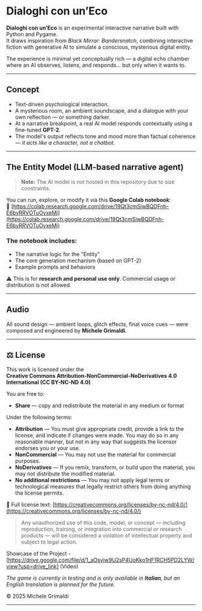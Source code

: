# Dialoghi con un’Eco

**Dialoghi con un’Eco** is an experimental interactive narrative built with Python and Pygame.  
It draws inspiration from *Black Mirror: Bandersnatch*, combining interactive fiction with generative AI to simulate a conscious, mysterious digital entity.

The experience is minimal yet conceptually rich — a digital echo chamber where an AI observes, listens, and responds... but only when it wants to.

---

## Concept

- Text-driven psychological interaction.
- A mysterious room, an ambient soundscape, and a dialogue with your own reflection — or something darker.
- At a narrative breakpoint, a real AI model responds contextually using a fine-tuned **GPT-2**.
- The model's output reflects tone and mood more than factual coherence — *it acts like a character, not a chatbot*.

---

## The Entity Model (LLM-based narrative agent)

> **Note:** The AI model is not hosted in this repository due to size constraints.

You can run, explore, or modify it via this **Google Colab notebook**:  
🔗 [https://colab.research.google.com/drive/19Qt3cmSiwBQDFnh-E6byRRVOTuOvxeMi](https://colab.research.google.com/drive/19Qt3cmSiwBQDFnh-E6byRRVOTuOvxeMi)

### The notebook includes:
- The narrative logic for the "Entity"
- The core generation mechanism (based on GPT-2)
- Example prompts and behaviors

⚠️ This is for **research and personal use only**. Commercial usage or distribution is not allowed.

---

## Audio

All sound design — ambient loops, glitch effects, final voice cues — were composed and engineered by **Michele Grimaldi**.

---

## ⚖️ License

This work is licensed under the  
**Creative Commons Attribution-NonCommercial-NoDerivatives 4.0 International (CC BY-NC-ND 4.0)**

You are free to:

- **Share** — copy and redistribute the material in any medium or format

Under the following terms:

- **Attribution** — You must give appropriate credit, provide a link to the license, and indicate if changes were made. You may do so in any reasonable manner, but not in any way that suggests the licensor endorses you or your use.  
- **NonCommercial** — You may not use the material for commercial purposes.  
- **NoDerivatives** — If you remix, transform, or build upon the material, you may not distribute the modified material.  
- **No additional restrictions** — You may not apply legal terms or technological measures that legally restrict others from doing anything the license permits.

📄 Full license text: [https://creativecommons.org/licenses/by-nc-nd/4.0/](https://creativecommons.org/licenses/by-nc-nd/4.0/)

> Any unauthorized use of this code, model, or concept — including reproduction, training, or integration into commercial or research products — will be considered a violation of intellectual property and subject to legal action.

Showcase of the Project - [https://drive.google.com/file/d/1_aOsyjw9U2sP4UoKko1HF1RCH5PD2LYW/view?usp=drive_link] (Video)

_The game is currently in testing and is only available in **Italian**, but an English translation is planned for the future._

© 2025 Michele Grimaldi

---

